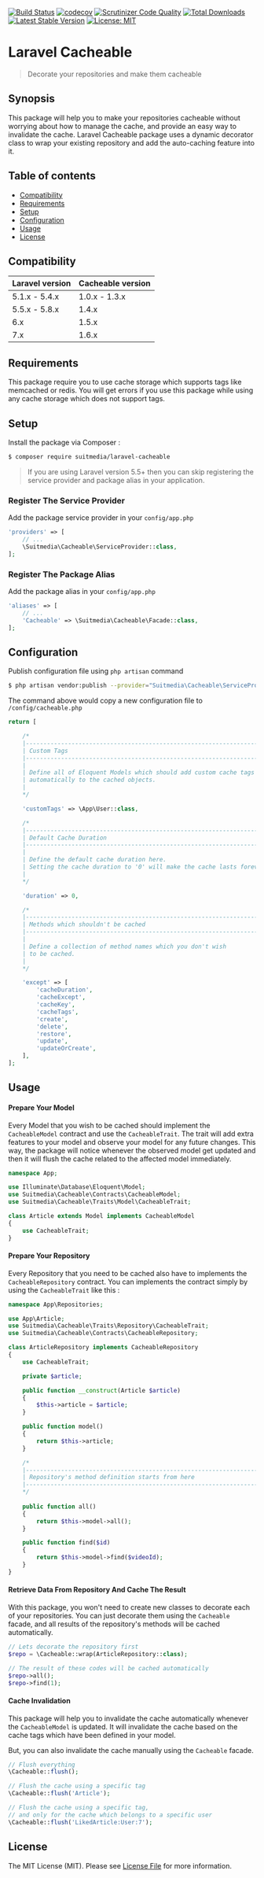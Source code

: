 [![Build Status](https://travis-ci.org/suitmedia/laravel-cacheable.svg?branch=master)](https://travis-ci.org/suitmedia/laravel-cacheable) 
[![codecov](https://codecov.io/gh/suitmedia/laravel-cacheable/branch/master/graph/badge.svg)](https://codecov.io/gh/suitmedia/laravel-cacheable) 
[![Scrutinizer Code Quality](https://scrutinizer-ci.com/g/suitmedia/laravel-cacheable/badges/quality-score.png?b=master)](https://scrutinizer-ci.com/g/suitmedia/laravel-cacheable/?branch=master) 
[![Total Downloads](https://poser.pugx.org/suitmedia/laravel-cacheable/d/total.svg)](https://packagist.org/packages/suitmedia/laravel-cacheable) 
[![Latest Stable Version](https://poser.pugx.org/suitmedia/laravel-cacheable/v/stable.svg)](https://packagist.org/packages/suitmedia/laravel-cacheable) 
[![License: MIT](https://poser.pugx.org/laravel/framework/license.svg)](https://opensource.org/licenses/MIT) 

# Laravel Cacheable

> Decorate your repositories and make them cacheable

## Synopsis

This package will help you to make your repositories cacheable without worrying about how to manage the cache, and provide an easy way to invalidate the cache. Laravel Cacheable package uses a dynamic decorator class to wrap your existing repository and add the auto-caching feature into it.

## Table of contents

* [Compatibility](#compatibility)
* [Requirements](#requirements)
* [Setup](#setup)
* [Configuration](#configuration)
* [Usage](#usage)
* [License](#license)

## Compatibility

 Laravel version   | Cacheable version
:------------------|:-----------------
 5.1.x - 5.4.x     | 1.0.x - 1.3.x
 5.5.x - 5.8.x     | 1.4.x
 6.x               | 1.5.x
 7.x               | 1.6.x

## Requirements

This package require you to use cache storage which supports tags like memcached or redis. You will get errors if you use this package while using any cache storage which does not support tags.

## Setup

Install the package via Composer :
```sh
$ composer require suitmedia/laravel-cacheable
```

> If you are using Laravel version 5.5+ then you can skip registering the service provider and package alias in your application.

### Register The Service Provider

Add the package service provider in your ``config/app.php``

```php
'providers' => [
    // ...
    \Suitmedia\Cacheable\ServiceProvider::class,
];
```

### Register The Package Alias

Add the package alias in your ``config/app.php``

```php
'aliases' => [
    // ...
    'Cacheable' => \Suitmedia\Cacheable\Facade::class,
];
```

## Configuration

Publish configuration file using ``php artisan`` command

```sh
$ php artisan vendor:publish --provider="Suitmedia\Cacheable\ServiceProvider"
```

The command above would copy a new configuration file to ``/config/cacheable.php``

```php
return [

    /*
    |--------------------------------------------------------------------------
    | Custom Tags
    |--------------------------------------------------------------------------
    |
    | Define all of Eloquent Models which should add custom cache tags
    | automatically to the cached objects.
    |
    */

    'customTags' => \App\User::class,

    /*
    |--------------------------------------------------------------------------
    | Default Cache Duration
    |--------------------------------------------------------------------------
    |
    | Define the default cache duration here.
    | Setting the cache duration to '0' will make the cache lasts forever.
    |
    */

    'duration' => 0,

    /*
    |--------------------------------------------------------------------------
    | Methods which shouldn't be cached
    |--------------------------------------------------------------------------
    |
    | Define a collection of method names which you don't wish
    | to be cached.
    |
    */

    'except' => [
        'cacheDuration',
        'cacheExcept',
        'cacheKey',
        'cacheTags',
        'create',
        'delete',
        'restore',
        'update',
        'updateOrCreate',
    ],
];
```

## Usage

#### Prepare Your Model

Every Model that you wish to be cached should implement the `CacheableModel` contract and use the `CacheableTrait`. The trait will add extra features to your model and observe your model for any future changes. This way, the package will notice whenever the observed model get updated and then it will flush the cache related to the affected model immediately.

```php
namespace App;

use Illuminate\Database\Eloquent\Model;
use Suitmedia\Cacheable\Contracts\CacheableModel;
use Suitmedia\Cacheable\Traits\Model\CacheableTrait;

class Article extends Model implements CacheableModel
{
    use CacheableTrait;
}
```

#### Prepare Your Repository

Every Repository that you need to be cached also have to implements the `CacheableRepository` contract. You can implements the contract simply by using the `CacheableTrait` like this :

```php
namespace App\Repositories;

use App\Article;
use Suitmedia\Cacheable\Traits\Repository\CacheableTrait;
use Suitmedia\Cacheable\Contracts\CacheableRepository;

class ArticleRepository implements CacheableRepository
{
    use CacheableTrait;

    private $article;

    public function __construct(Article $article)
    {
        $this->article = $article;
    }

    public function model()
    {
        return $this->article;
    }

    /*
    |--------------------------------------------------------------------------
    | Repository's method definition starts from here
    |--------------------------------------------------------------------------
    */
    
    public function all()
    {
        return $this->model->all();
    }

    public function find($id)
    {
        return $this->model->find($videoId);
    }
}
```

#### Retrieve Data From Repository And Cache The Result

With this package, you won't need to create new classes to decorate each of your repositories. You can just decorate them using the `Cacheable` facade, and all results of the repository's methods will be cached automatically.
 
```php
// Lets decorate the repository first
$repo = \Cacheable::wrap(ArticleRepository::class);

// The result of these codes will be cached automatically
$repo->all();
$repo->find(1);
```

#### Cache Invalidation

This package will help you to invalidate the cache automatically whenever the `CacheableModel` is updated. It will invalidate the cache based on the cache tags which have been defined in your model.

But, you can also invalidate the cache manually using the `Cacheable` facade.

```php
// Flush everything
\Cacheable::flush();

// Flush the cache using a specific tag
\Cacheable::flush('Article');

// Flush the cache using a specific tag,
// and only for the cache which belongs to a specific user
\Cacheable::flush('LikedArticle:User:7');
```

## License

The MIT License (MIT). Please see [License File](LICENSE.md) for more information.
